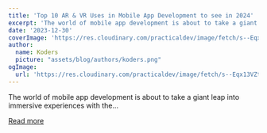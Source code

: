```yaml
---
title: 'Top 10 AR & VR Uses in Mobile App Development to see in 2024'
excerpt: 'The world of mobile app development is about to take a giant leap into immersive experiences with the...'
date: '2023-12-30'
coverImage: 'https://res.cloudinary.com/practicaldev/image/fetch/s--Eqx13VZt--/c_imagga_scale,f_auto,fl_progressive,h_420,q_66,w_1000/https://dev-to-uploads.s3.amazonaws.com/uploads/articles/iuzcm1e7ygykr4fakyof.gif'
author:
  name: Koders
  picture: "assets/blog/authors/koders.png"
ogImage:
  url: 'https://res.cloudinary.com/practicaldev/image/fetch/s--Eqx13VZt--/c_imagga_scale,f_auto,fl_progressive,h_420,q_66,w_1000/https://dev-to-uploads.s3.amazonaws.com/uploads/articles/iuzcm1e7ygykr4fakyof.gif'
---
```


The world of mobile app development is about to take a giant leap into immersive experiences with the...

[Read more](https://dev.to/dhruvjoshi9/top-10-ar-vr-uses-in-mobile-app-development-to-see-in-2024-3adp)
